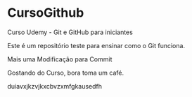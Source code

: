 # CursoGithub 

Curso Udemy - Git e GitHub para iniciantes

Este é um repositório teste para ensinar como o Git funciona.

Mais uma Modificação para Commit

Gostando do Curso, bora toma um café.

duiavxjkzvjkxcbvzxmfgkausedfh